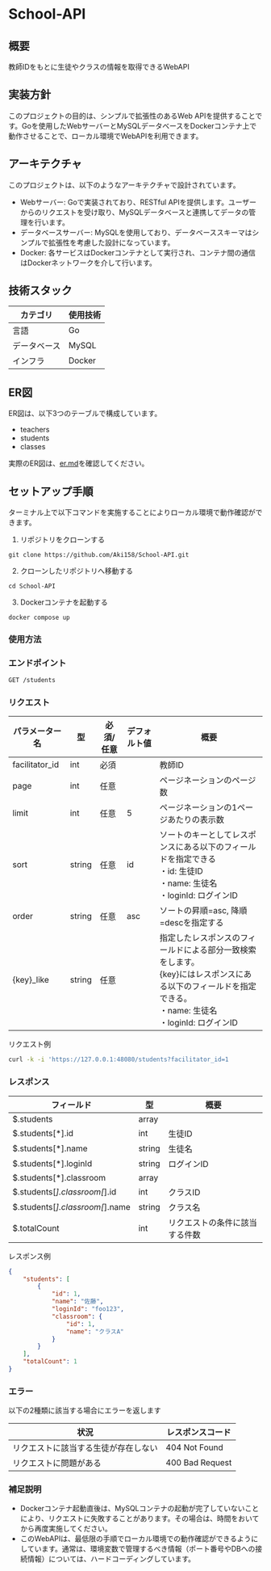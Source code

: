 # School-API

## 概要

教師IDをもとに生徒やクラスの情報を取得できるWebAPI

## 実装方針

このプロジェクトの目的は、シンプルで拡張性のあるWeb APIを提供することです。Goを使用したWebサーバーとMySQLデータベースをDockerコンテナ上で動作させることで、ローカル環境でWebAPIを利用できます。

## アーキテクチャ

このプロジェクトは、以下のようなアーキテクチャで設計されています。

- Webサーバー: Goで実装されており、RESTful APIを提供します。ユーザーからのリクエストを受け取り、MySQLデータベースと連携してデータの管理を行います。
- データベースサーバー: MySQLを使用しており、データベーススキーマはシンプルで拡張性を考慮した設計になっています。
- Docker: 各サービスはDockerコンテナとして実行され、コンテナ間の通信はDockerネットワークを介して行います。

## 技術スタック

| カテゴリ | 使用技術 |
| ------- | ------- |
| 言語 | Go |
| データベース | MySQL |
| インフラ | Docker |

## ER図

ER図は、以下3つのテーブルで構成しています。

- teachers
- students
- classes

実際のER図は、[er.md](https://github.com/Aki158/School-API/blob/main/design/er.md)を確認してください。

## セットアップ手順

ターミナル上で以下コマンドを実施することによりローカル環境で動作確認ができます。

1. リポジトリをクローンする
```
git clone https://github.com/Aki158/School-API.git
```

2. クローンしたリポジトリへ移動する
```
cd School-API
```

3. Dockerコンテナを起動する
```
docker compose up
```

### 使用方法

### エンドポイント

```bash
GET /students
```

### リクエスト

| パラメーター名 | 型 | 必須/任意 | デフォルト値 | 概要 |
| ------- | ------- | ------- | ------- | ------- |
| facilitator_id | int | 必須 |  | 教師ID |
| page | int | 任意 |  | ページネーションのページ数 |
| limit | int | 任意 | 5 | ページネーションの1ページあたりの表示数 |
| sort | string | 任意 | id | ソートのキーとしてレスポンスにある以下のフィールドを指定できる<br>・id: 生徒ID<br>・name: 生徒名<br>・loginId: ログインID |
| order | string | 任意 | asc | ソートの昇順=asc, 降順=descを指定する |
| {key}_like | string | 任意 |  | 指定したレスポンスのフィールドによる部分一致検索をします。<br>{key}にはレスポンスにある以下のフィールドを指定できる。<br>・name: 生徒名<br>・loginId: ログインID |

リクエスト例

```bash
curl -k -i 'https://127.0.0.1:48080/students?facilitator_id=1
```

### レスポンス

| フィールド | 型 | 概要 |
| ------- | ------- | ------- |
| $.students | array |  |
| $.students[*].id | int | 生徒ID |
| $.students[*].name | string | 生徒名 |
| $.students[*].loginId | string | ログインID |
| $.students[*].classroom | array |  |
| $.students[*].classroom[*].id | int | クラスID |
| $.students[*].classroom[*].name | string | クラス名 |
| $.totalCount | int | リクエストの条件に該当する件数 |

レスポンス例

```json
{
    "students": [
        {
            "id": 1,
            "name": "佐藤",
            "loginId": "foo123",
            "classroom": {
                "id": 1,
                "name": "クラスA"
            }
        }
    ],
    "totalCount": 1
}
```

### エラー

以下の2種類に該当する場合にエラーを返します

| 状況 | レスポンスコード |
| ------- | ------- |
| リクエストに該当する生徒が存在しない | 404 Not Found |
| リクエストに問題がある | 400 Bad Request |

### 補足説明

- Dockerコンテナ起動直後は、MySQLコンテナの起動が完了していないことにより、リクエストに失敗することがあります。その場合は、時間をおいてから再度実施してください。
- このWebAPIは、最低限の手順でローカル環境での動作確認ができるようにしています。通常は、環境変数で管理するべき情報（ポート番号やDBへの接続情報）については、ハードコーディングしています。
